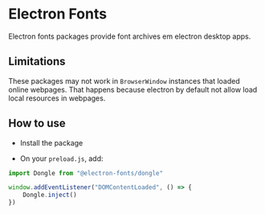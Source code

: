 # Electron Fonts

Electron fonts packages provide font archives em electron desktop apps.

## Limitations

These packages may not work in `BrowserWindow` instances that loaded online webpages. That happens because electron by default not allow load local resources in webpages.

## How to use

* Install the package

* On your `preload.js`, add:

```ts
import Dongle from "@electron-fonts/dongle"

window.addEventListener("DOMContentLoaded", () => {
    Dongle.inject()
})
```